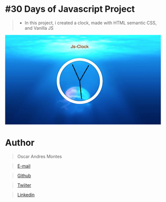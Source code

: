 # #30 Days of Javascript Project

> - In this project, i created a clock, made with HTML semantic CSS, and Vanilla JS

![Web page](./assets/img.png)

# Author

> Oscar Andres Montes

> [E-mail](oscarandresmontes@gmail.com)

> [Github](https://github.com/andmontc)

> [Twiiter](https://twitter.com/dm_styx)

> [Linkedin](https://www.linkedin.com/in/andmontc/)